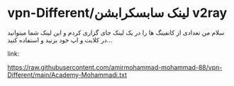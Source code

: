 # vpn-Different/لینک سابسکرابشن v2ray
سلام 
من تعدادی از کانفینگ ها را در یک لینک جای گزاری کردم و این لینک شما میتوانید در کلایت و اپ خود بزنید و استفاده کنید...

link:

https://raw.githubusercontent.com/amirmohammad-mohammad-88/vpn-Different/main/Academy-Mohammadi.txt
